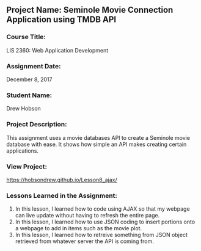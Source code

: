 ## Project Name:  Seminole Movie Connection Application using TMDB API

### Course Title:
LIS 2360:  Web Application Development

### Assignment Date:  
December 8, 2017

### Student Name:  
Drew Hobson

### Project Description:
This assignment uses a movie databases API to create a Seminole movie database with ease. It shows how simple an API makes creating certain applications. 

### View Project:
https://hobsondrew.github.io/Lesson8_ajax/

### Lessons Learned in the Assignment:
1. In this lesson, I learned how to code using AJAX so that my webpage can live update without having to refresh the entire page.
2. In this lesson, I learned how to use JSON coding to insert portions onto a webpage to add in items such as the movie plot.
3. In this lesson, I learned how to retreive something from JSON object retrieved from whatever server the API is coming from.
